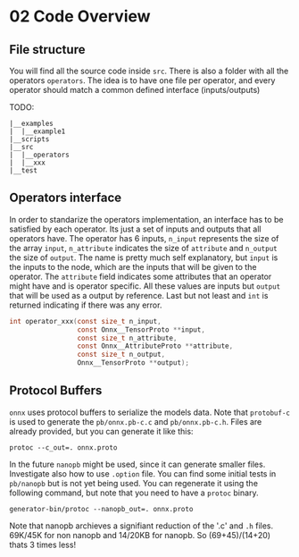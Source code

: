 # 02 Code Overview

## File structure
You will find all the source code inside `src`. There is also a folder with all the operators `operators`. The idea is to have one file per operator, and every operator should match a common defined interface (inputs/outputs)

TODO:
```
|__examples
|  |__example1
|__scripts
|__src
|  |__operators
|  |__xxx
|__test
```

## Operators interface
In order to standarize the operators implementation, an interface has to be satisfied by each operator. Its just a set of inputs and outputs that all operators have. The operator has 6 inputs, `n_input` represents the size of the array `input`, `n_attribute` indicates the size of `attribute` and `n_output` the size of `output`. The name is pretty much self explanatory, but `input` is the inputs to the node, which are the inputs that will be given to the operator. The `attribute` field indicates some attributes that an operator might have and is operator specific. All these values are inputs but `output` that will be used as a output by reference. Last but not least and `int` is returned indicating if there was any error.

```c
int operator_xxx(const size_t n_input,
                 const Onnx__TensorProto **input,
                 const size_t n_attribute,
                 const Onnx__AttributeProto **attribute,
                 const size_t n_output,
                 Onnx__TensorProto **output);
```

## Protocol Buffers
`onnx` uses protocol buffers to serialize the models data. Note that `protobuf-c` is used to generate the `pb/onnx.pb-c.c` and `pb/onnx.pb-c.h`. Files are already provided, but you can generate it like this:

```
protoc --c_out=. onnx.proto
```

In the future `nanopb` might be used, since it can generate smaller files. Investigate also how to use `.option` file. You can find some initial tests in `pb/nanopb` but is not yet being used. You can regenerate it using the following command, but note that you need to have a `protoc` binary.

```
generator-bin/protoc --nanopb_out=. onnx.proto
```

Note that nanopb archieves a signifiant reduction of the '.c' and `.h` files. 69K/45K for non nanopb and 14/20KB for nanopb. So (69+45)/(14+20) thats 3 times less!
